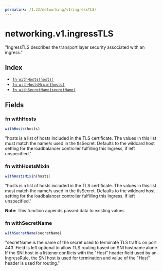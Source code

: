 ```yaml
---
permalink: /1.32/networking/v1/ingressTLS/
---
```


# networking.v1.ingressTLS

"IngressTLS describes the transport layer security associated with an ingress."

## Index

* [`fn withHosts(hosts)`](#fn-withhosts)
* [`fn withHostsMixin(hosts)`](#fn-withhostsmixin)
* [`fn withSecretName(secretName)`](#fn-withsecretname)

## Fields

### fn withHosts

```ts
withHosts(hosts)
```

"hosts is a list of hosts included in the TLS certificate. The values in this list must match the name/s used in the tlsSecret. Defaults to the wildcard host setting for the loadbalancer controller fulfilling this Ingress, if left unspecified."

### fn withHostsMixin

```ts
withHostsMixin(hosts)
```

"hosts is a list of hosts included in the TLS certificate. The values in this list must match the name/s used in the tlsSecret. Defaults to the wildcard host setting for the loadbalancer controller fulfilling this Ingress, if left unspecified."

**Note:** This function appends passed data to existing values

### fn withSecretName

```ts
withSecretName(secretName)
```

"secretName is the name of the secret used to terminate TLS traffic on port 443. Field is left optional to allow TLS routing based on SNI hostname alone. If the SNI host in a listener conflicts with the \"Host\" header field used by an IngressRule, the SNI host is used for termination and value of the \"Host\" header is used for routing."